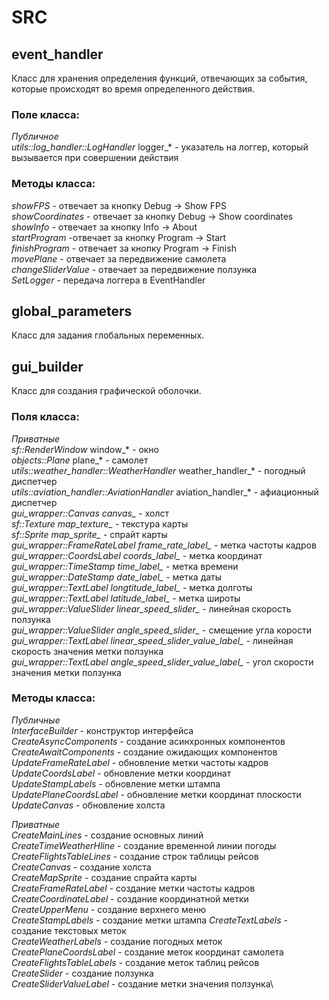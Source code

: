 # SRC 
## event_handler
Класс для хранения определения функций, отвечающих за события, которые происходят во время определенного действия.
### Поле класса:
*Публичное*\
*utils::log_handler::LogHandler* logger_* - указатель на логгер, который вызывается при совершении действия

### Методы класса:
*showFPS* - отвечает за кнопку Debug -> Show FPS\
*showCoordinates* - отвечает за кнопку Debug -> Show coordinates\
*showInfo* - отвечает за кнопку Info -> About\
*startProgram* -отвечает за кнопку Program -> Start\
*finishProgram* - отвечает за кнопку Program -> Finish\
*movePlane* - отвечает за передвижение самолета\
*changeSliderValue* - отвечает за передвижение ползунка\
*SetLogger* - передача логгера в EventHandler

## global_parameters
Класс для задания глобальных переменных.

## gui_builder
Класс для создания графической оболочки.
### Поля класса:
*Приватные*\
*sf::RenderWindow* window_* - окно\
*objects::Plane* plane_* - самолет\
*utils::weather_handler::WeatherHandler* weather_handler_* - погодный диспетчер\
*utils::aviation_handler::AviationHandler* aviation_handler_* - афиационный диспетчер\
*gui_wrapper::Canvas canvas_* - холст\
*sf::Texture map_texture_* - текстура карты\
*sf::Sprite map_sprite_* - спрайт карты\
*gui_wrapper::FrameRateLabel frame_rate_label_* - метка частоты кадров\
*gui_wrapper::CoordsLabel coords_label_* - метка координат\
*gui_wrapper::TimeStamp time_label_* - метка времени\
*gui_wrapper::DateStamp date_label_* - метка даты\
*gui_wrapper::TextLabel longtitude_label_* - метка долготы\
*gui_wrapper::TextLabel latitude_label_* - метка широты\
*gui_wrapper::ValueSlider linear_speed_slider_* - линейная скорость ползунка\
*gui_wrapper::ValueSlider angle_speed_slider_* - смещение угла корости\
*gui_wrapper::TextLabel linear_speed_slider_value_label_* - линейная скорость значения метки ползунка\
*gui_wrapper::TextLabel angle_speed_slider_value_label_* - угол скорости значения метки ползунка

### Методы класса:
*Публичные*\
*InterfaceBuilder* - конструктор интерфейса\
*CreateAsyncComponents* - создание асинхронных компонентов\
*CreateAwaitComponents* - создание ожидающих компонентов\
*UpdateFrameRateLabel* - обновление метки частоты кадров\
*UpdateCoordsLabel* - обновление метки координат\
*UpdateStampLabels* - обновление метки штампа\
*UpdatePlaneCoordsLabel* - обновление метки координат плоскости\
*UpdateCanvas* - обновление холста

*Приватные*\
*CreateMainLines* - создание основных линий\
*CreateTimeWeatherHline* - создание временной линии погоды\
*CreateFlightsTableLines* - создание строк таблицы рейсов\
*CreateCanvas* - создание холста\
*CreateMapSprite* - создание спрайта карты\
*CreateFrameRateLabel* - создание метки частоты кадров\
*CreateCoordinateLabel* - создание координатной метки\
*CreateUpperMenu* - создание верхнего меню\
*CreateStampLabels* - создание метки штампа
*CreateTextLabels* - создание текстовых меток\
*CreateWeatherLabels* - создание погодных меток\
*CreatePlaneCoordsLabel* - создание меток координат самолета\
*CreateFlightsTableLabels* - создание меток таблиц рейсов\
*CreateSlider* - создание ползунка\
*CreateSliderValueLabel* - создание метки значения ползунка\
